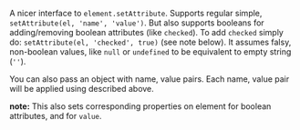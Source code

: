 A nicer interface to `element.setAttribute`. Supports regular simple, `setAttribute(el, 'name', 'value')`. But also supports booleans for adding/removing boolean attributes (like `checked`). To add `checked` simply do: `setAttribute(el, 'checked', true)` (see note below). It assumes falsy, non-boolean values, like `null` or `undefined` to be equivalent to empty string (`''`).

You can also pass an object with name, value pairs. Each name, value pair will be applied using described above.

**note:** This also sets corresponding properties on element for boolean attributes, and for `value`.
